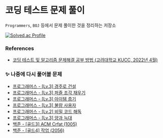 # 코딩 테스트 문제 풀이
`Programmers`, `BOJ` 등에서 문제 풀이한 것을 정리하는 저장소

[![Solved.ac Profile](http://mazassumnida.wtf/api/v2/generate_badge?boj=jindaram)](https://solved.ac/jindaram/)

### References
- [코딩 테스트 및 알고리즘 문제해결 공부 방법 (고려대학교 KUCC, 2022년 4월)](https://www.slideshare.net/slideshow/kucc-2022-4/251739276)

### ✨ 나중에 다시 풀어볼 문제
- [프로그래머스 - [Lv.3] 경주로 건설](https://school.programmers.co.kr/learn/courses/30/lessons/67259)
- [프로그래머스 - [Lv.3] 퍼즐 조각 채우기](https://school.programmers.co.kr/learn/courses/30/lessons/84021)
- [프로그래머스 - [Lv.3] 아이템 줍기](https://school.programmers.co.kr/learn/courses/30/lessons/87694)
- [프로그래머스 - [Lv.3] 불량 사용자](https://school.programmers.co.kr/learn/courses/30/lessons/64064)
- [프로그래머스 - [Lv.2] 비밀 코드 해독](https://school.programmers.co.kr/learn/courses/30/lessons/388352)
- [프로그래머스 - [Lv.3] 양과 늑대](https://school.programmers.co.kr/learn/courses/30/lessons/92343)
- [백준 - [골드3] ACM Crfat (1005)](https://www.acmicpc.net/problem/1005)
- [백준 - [골드4] 작업 (2056) ](https://www.acmicpc.net/problem/2056)